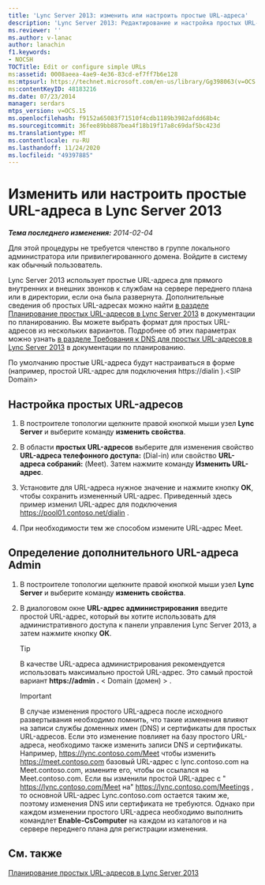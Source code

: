 ```yaml
---
title: 'Lync Server 2013: изменить или настроить простые URL-адреса'
description: 'Lync Server 2013: Редактирование и настройка простых URL-адресов.'
ms.reviewer: ''
ms.author: v-lanac
author: lanachin
f1.keywords:
- NOCSH
TOCTitle: Edit or configure simple URLs
ms:assetid: 0008aeea-4ae9-4e36-83cd-ef7ff7b6e128
ms:mtpsurl: https://technet.microsoft.com/en-us/library/Gg398063(v=OCS.15)
ms:contentKeyID: 48183216
ms.date: 07/23/2014
manager: serdars
mtps_version: v=OCS.15
ms.openlocfilehash: f9152a65083f71510f4cdb1189b3982afdd68b4c
ms.sourcegitcommit: 36fee89bb887bea4f18b19f17a8c69daf5bc423d
ms.translationtype: MT
ms.contentlocale: ru-RU
ms.lasthandoff: 11/24/2020
ms.locfileid: "49397885"
---
```

# <a name="edit-or-configure-simple-urls-in-lync-server-2013"></a>Изменить или настроить простые URL-адреса в Lync Server 2013

<div data-xmlns="http://www.w3.org/1999/xhtml">

<div class="topic" data-xmlns="http://www.w3.org/1999/xhtml" data-msxsl="urn:schemas-microsoft-com:xslt" data-cs="https://msdn.microsoft.com/">

<div data-asp="https://msdn2.microsoft.com/asp">



</div>

<div id="mainSection">

<div id="mainBody">

<span> </span>

_**Тема последнего изменения:** 2014-02-04_

Для этой процедуры не требуется членство в группе локального администратора или привилегированного домена. Войдите в систему как обычный пользователь.

Lync Server 2013 использует простые URL-адреса для прямого внутренних и внешних звонков к службам на сервере переднего плана или в директории, если она была развернута. Дополнительные сведения об простых URL-адресах можно найти [в разделе Планирование простых URL-адресов в Lync Server 2013](lync-server-2013-planning-for-simple-urls.md) в документации по планированию. Вы можете выбрать формат для простых URL-адресов из нескольких вариантов. Подробнее об этих параметрах можно узнать [в разделе Требования к DNS для простых URL-адресов в Lync Server 2013](lync-server-2013-dns-requirements-for-simple-urls.md) в документации по планированию.

По умолчанию простые URL-адреса будут настраиваться в форме (например, простой URL-адрес для подключения https://dialin ).\<SIP Domain\>

<div>

## <a name="to-configure-simple-urls"></a>Настройка простых URL-адресов

1.  В построителе топологии щелкните правой кнопкой мыши узел **Lync Server** и выберите команду **изменить свойства**.

2.  В области **простых URL-адресов** выберите для изменения свойство **URL-адреса телефонного доступа:** (Dial-in) или свойство **URL-адреса собраний:** (Meet). Затем нажмите команду **Изменить URL-адрес**.

3.  Установите для URL-адреса нужное значение и нажмите кнопку **ОК**, чтобы сохранить измененный URL-адрес. Приведенный здесь пример изменил URL-адрес для подключения https://pool01.contoso.net/dialin .

4.  При необходимости тем же способом измените URL-адрес Meet.

</div>

<div>

## <a name="to-define-the-optional-admin-simple-url"></a>Определение дополнительного URL-адреса Admin

1.  В построителе топологии щелкните правой кнопкой мыши узел **Lync Server** и выберите команду **изменить свойства**.

2.  В диалоговом окне **URL-адрес администрирования** введите простой URL-адрес, который вы хотите использовать для административного доступа к панели управления Lync Server 2013, а затем нажмите кнопку **ОК**.
    
    <div>
    

    > [!TIP]  
    > В качестве URL-адреса администрирования рекомендуется использовать максимально простой URL-адрес. Это самый простой вариант <STRONG> https://admin .</STRONG> &lt; Domain (домен) &gt; .

    
    </div>
    
    <div>
    

    > [!IMPORTANT]  
    > В случае изменения простого URL-адреса после исходного развертывания необходимо помнить, что такие изменения влияют на записи службы доменных имен (DNS) и сертификаты для простых URL-адресов. Если это изменение повлияет на базу простого URL-адреса, необходимо также изменить записи DNS и сертификаты. Например, https://lync.contoso.com/Meet чтобы изменить https://meet.contoso.com базовый URL-адрес с lync.contoso.com на Meet.contoso.com, измените его, чтобы он ссылался на Meet.contoso.com. Если вы изменили простой URL-адрес с " https://lync.contoso.com/Meet на" https://lync.contoso.com/Meetings , то основной URL-адрес Lync.contoso.com остается таким же, поэтому изменения DNS или сертификата не требуются. Однако при каждом изменении простого URL-адреса необходимо выполнить командлет <STRONG>Enable-CsComputer</STRONG> на каждом из каталогов и на сервере переднего плана для регистрации изменения.

    
    </div>

</div>

<div>

## <a name="see-also"></a>См. также


[Планирование простых URL-адресов в Lync Server 2013](lync-server-2013-planning-for-simple-urls.md)  
  

</div>

</div>

<span> </span>

</div>

</div>

</div>

